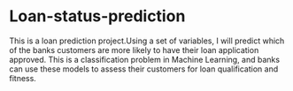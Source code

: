 # Loan-status-prediction
This is a loan prediction project.Using a set of variables, I will predict which of the banks customers are more likely to have their loan application approved. This is a classification problem in Machine Learning, and banks can use these models to assess their customers for loan qualification and fitness.
